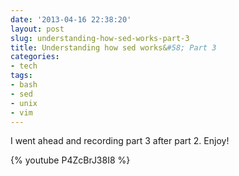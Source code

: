 ```yaml
---
date: '2013-04-16 22:38:20'
layout: post
slug: understanding-how-sed-works-part-3
title: Understanding how sed works&#58; Part 3
categories:
- tech
tags:
- bash
- sed
- unix
- vim
---
```


I went ahead and recording part 3 after part 2. Enjoy!

{% youtube P4ZcBrJ38I8 %}
